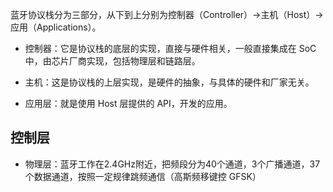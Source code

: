 蓝牙协议栈分为三部分，从下到上分别为控制器（Controller）→主机（Host）→应用（Applications）。

* 控制器：它是协议栈的底层的实现，直接与硬件相关，一般直接集成在 SoC 中，由芯片厂商实现，包括物理层和链路层。

*  主机：这是协议栈的上层实现，是硬件的抽象，与具体的硬件和厂家无关。

*  应用层：就是使用 Host 层提供的 API，开发的应用。

## 控制层

* 物理层：蓝牙工作在2.4GHz附近，把频段分为40个通道，3个广播通道，37个数据通道，按照一定规律跳频通信（高斯频移键控 GFSK）



